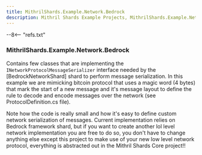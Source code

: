 ```yaml
---
title: MithrilShards.Example.Network.Bedrock
description: Mithril Shards Example Projects, MithrilShards.Example.Network.Bedrock
---
```


--8<-- "refs.txt"

### MithrilShards.Example.Network.Bedrock

Contains few classes that are implementing the `INetworkProtocolMessageSerializer` interface needed by the [BedrockNetworkShard] shard to perform message serialization.
In this example we are mimicking bitcoin protocol that uses a magic word (4 bytes) that mark the start of a new message and it's message layout to define the rule to decode and encode messages over the network (see ProtocolDefinition.cs file).

Note how the code is really small and how it's easy to define custom network serialization of messages.
Current implementation relies on Bedrock framework shard, but if you want to create another lol level network implementation you are free to do so, you don't have to change anything else except this project to make use of your new low level network protocol, everything is abstracted out in the Mithril Shards Core project!!